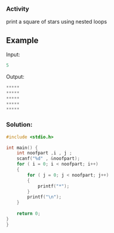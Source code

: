 ### Activity
print a square of stars using nested loops 
 
## Example
Input:
```c
5
```
Output: 
```c
*****
*****
*****
*****
*****
```
<!-- Input:
```c
4
9
```
Output: 
```c
Tinuviel
```
Example 3:

Input

```c
4
6
```
output:

```c
Uncertain
``` -->

### Solution:
```c
#include <stdio.h>

int main() {
    int noofpart ,i , j ;
    scanf("%d" , &noofpart);
    for ( i = 0; i < noofpart; i++)
    {
        for ( j = 0; j < noofpart; j++)
        {
            printf("*");
        }
        printf("\n");
    }
    
    return 0;
}
}
```
